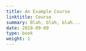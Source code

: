 ```yaml
---
title: An Example Course
linktitle: Course
summary: Blah, blah, blah...
date: 2018-09-09
type: book
weight: 1
---
```


